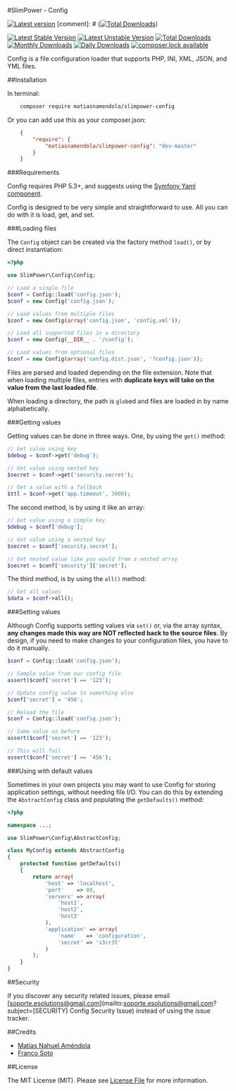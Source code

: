 #SlimPower - Config

[![Latest version][ico-version]][link-packagist]
[comment]: # ([![Total Downloads][ico-downloads]][link-downloads])

[![Latest Stable Version](https://poser.pugx.org/matiasnamendola/slimpower-config/version?format=flat-square)](https://packagist.org/packages/matiasnamendola/slimpower-config) 
[![Latest Unstable Version](https://poser.pugx.org/matiasnamendola/slimpower-config/v/unstable?format=flat-square)](//packagist.org/packages/matiasnamendola/slimpower-config) 
[![Total Downloads](https://poser.pugx.org/matiasnamendola/slimpower-config/downloads?format=flat-square)](https://packagist.org/packages/matiasnamendola/slimpower-config) 
[![Monthly Downloads](https://poser.pugx.org/matiasnamendola/slimpower-config/d/monthly?format=flat-square)](https://packagist.org/packages/matiasnamendola/slimpower-config)
[![Daily Downloads](https://poser.pugx.org/matiasnamendola/slimpower-config/d/daily?format=flat-square)](https://packagist.org/packages/matiasnamendola/slimpower-config)
[![composer.lock available](https://poser.pugx.org/matiasnamendola/slimpower-config/composerlock?format=flat-square)](https://packagist.org/packages/matiasnamendola/slimpower-config)

Config is a file configuration loader that supports PHP, INI, XML, JSON,
and YML files.

##Installation

In terminal:

```sh
    composer require matiasnamendola/slimpower-config
```

Or you can add use this as your composer.json:

```json
    {
        "require": {
            "matiasnamendola/slimpower-config": "dev-master"
        }
    }

```

###Requirements

Config requires PHP 5.3+, and suggests using the [Symfony Yaml component](https://github.com/symfony/Yaml).

Config is designed to be very simple and straightforward to use. All you can do with
it is load, get, and set.

###Loading files

The `Config` object can be created via the factory method `load()`, or
by direct instantiation:

```php
<?php

use SlimPower\Config\Config;

// Load a single file
$conf = Config::load('config.json');
$conf = new Config('config.json');

// Load values from multiple files
$conf = new Config(array('config.json', 'config.xml'));

// Load all supported files in a directory
$conf = new Config(__DIR__ . '/config');

// Load values from optional files
$conf = new Config(array('config.dist.json', '?config.json'));
```

Files are parsed and loaded depending on the file extension. Note that when
loading multiple files, entries with **duplicate keys will take on the value
from the last loaded file**.

When loading a directory, the path is `glob`ed and files are loaded in by
name alphabetically.

###Getting values

Getting values can be done in three ways. One, by using the `get()` method:

```php
// Get value using key
$debug = $conf->get('debug');

// Get value using nested key
$secret = $conf->get('security.secret');

// Get a value with a fallback
$ttl = $conf->get('app.timeout', 3000);
```

The second method, is by using it like an array:

```php
// Get value using a simple key
$debug = $conf['debug'];

// Get value using a nested key
$secret = $conf['security.secret'];

// Get nested value like you would from a nested array
$secret = $conf['security']['secret'];
```

The third method, is by using the `all()` method:

```php
// Get all values
$data = $conf->all();
```

###Setting values

Although Config supports setting values via `set()` or, via the
array syntax, **any changes made this way are NOT reflected back to the
source files**. By design, if you need to make changes to your
configuration files, you have to do it manually.

```php
$conf = Config::load('config.json');

// Sample value from our config file
assert($conf['secret'] == '123');

// Update config value to something else
$conf['secret'] = '456';

// Reload the file
$conf = Config::load('config.json');

// Same value as before
assert($conf['secret'] == '123');

// This will fail
assert($conf['secret'] == '456');
```

###Using with default values

Sometimes in your own projects you may want to use Config for storing
application settings, without needing file I/O. You can do this by extending
the `AbstractConfig` class and populating the `getDefaults()` method:

```php
<?php

namespace ...;

use SlimPower\Config\AbstractConfig;

class MyConfig extends AbstractConfig
{
    protected function getDefaults()
    {
        return array(
            'host' => 'localhost',
            'port'    => 80,
            'servers' => array(
                'host1',
                'host2',
                'host3'
            ),
            'application' => array(
                'name'   => 'configuration',
                'secret' => 's3cr3t'
            )
        );
    }
}
```

##Security

If you discover any security related issues, please email [soporte.esolutions@gmail.com](mailto:soporte.esolutions@gmail.com?subject=[SECURITY] Config Security Issue) instead of using the issue tracker.


##Credits

- [Matías Nahuel Améndola](https://github.com/matiasnamendola)
- [Franco Soto](https://github.com/francosoto)


##License

The MIT License (MIT). Please see [License File](LICENSE.md) for more information.

[ico-version]: https://img.shields.io/packagist/v/MatiasNAmendola/slimpower-config.svg?style=flat-square
[ico-downloads]: https://img.shields.io/packagist/dt/MatiasNAmendola/slimpower-config.svg?style=flat-square

[link-packagist]: https://packagist.org/packages/matiasnamendola/slimpower-config
[link-downloads]: https://packagist.org/packages/matiasnamendola/slimpower-config
